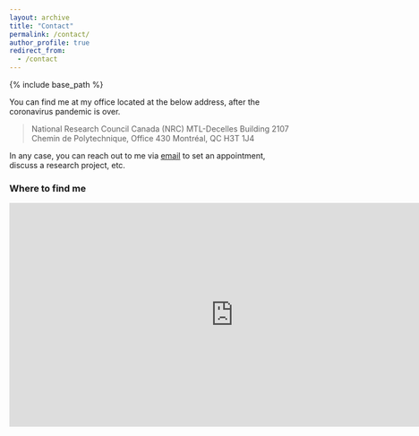 ```yaml
---
layout: archive
title: "Contact"
permalink: /contact/
author_profile: true
redirect_from:
  - /contact
---
```


{% include base_path %}

You can find me at my office located at the below address, after the coronavirus pandemic is over. 


> National Research Council Canada (NRC)
> MTL-Decelles Building
> 2107 Chemin de Polytechnique, Office 430
> Montréal, QC H3T 1J4


In any case, you can reach out to me via [email](mailto:ashkan.ebadi@nrc-cnrc.gc.ca) to set an appointment, discuss a research project, etc.

### Where to find me
<iframe src="https://www.google.com/maps/embed?pb=!1m18!1m12!1m3!1d2796.496522814528!2d-73.6170834505585!3d45.50008256469673!2m3!1f0!2f0!3f0!3m2!1i1024!2i768!4f13.1!3m3!1m2!1s0x4cc919f3576aaaab%3A0xc587ea4b59e85907!2sNRC-CNRC%20%3A%20Centre%20des%20technologies%20de%20fabrication%20en%20a%C3%A9rospatiale%20(CTFA)%20-%20Aerospace%20Manufacturing%20Technologies%20Centre%20(AMTC)!5e0!3m2!1sen!2sca!4v1615584164299!5m2!1sen!2sca" width="800" height="400" style="border:0;" allowfullscreen="" loading="lazy"></iframe>
